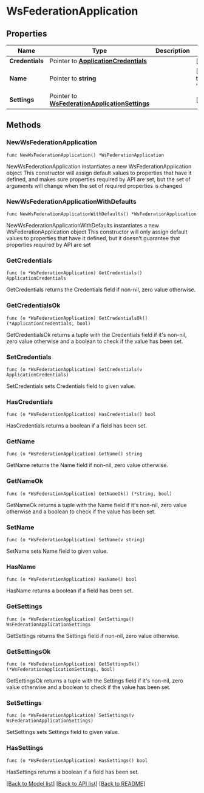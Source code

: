 # WsFederationApplication

## Properties

Name | Type | Description | Notes
------------ | ------------- | ------------- | -------------
**Credentials** | Pointer to [**ApplicationCredentials**](ApplicationCredentials.md) |  | [optional] 
**Name** | Pointer to **string** |  | [optional] [default to "template_wsfed"]
**Settings** | Pointer to [**WsFederationApplicationSettings**](WsFederationApplicationSettings.md) |  | [optional] 

## Methods

### NewWsFederationApplication

`func NewWsFederationApplication() *WsFederationApplication`

NewWsFederationApplication instantiates a new WsFederationApplication object
This constructor will assign default values to properties that have it defined,
and makes sure properties required by API are set, but the set of arguments
will change when the set of required properties is changed

### NewWsFederationApplicationWithDefaults

`func NewWsFederationApplicationWithDefaults() *WsFederationApplication`

NewWsFederationApplicationWithDefaults instantiates a new WsFederationApplication object
This constructor will only assign default values to properties that have it defined,
but it doesn't guarantee that properties required by API are set

### GetCredentials

`func (o *WsFederationApplication) GetCredentials() ApplicationCredentials`

GetCredentials returns the Credentials field if non-nil, zero value otherwise.

### GetCredentialsOk

`func (o *WsFederationApplication) GetCredentialsOk() (*ApplicationCredentials, bool)`

GetCredentialsOk returns a tuple with the Credentials field if it's non-nil, zero value otherwise
and a boolean to check if the value has been set.

### SetCredentials

`func (o *WsFederationApplication) SetCredentials(v ApplicationCredentials)`

SetCredentials sets Credentials field to given value.

### HasCredentials

`func (o *WsFederationApplication) HasCredentials() bool`

HasCredentials returns a boolean if a field has been set.

### GetName

`func (o *WsFederationApplication) GetName() string`

GetName returns the Name field if non-nil, zero value otherwise.

### GetNameOk

`func (o *WsFederationApplication) GetNameOk() (*string, bool)`

GetNameOk returns a tuple with the Name field if it's non-nil, zero value otherwise
and a boolean to check if the value has been set.

### SetName

`func (o *WsFederationApplication) SetName(v string)`

SetName sets Name field to given value.

### HasName

`func (o *WsFederationApplication) HasName() bool`

HasName returns a boolean if a field has been set.

### GetSettings

`func (o *WsFederationApplication) GetSettings() WsFederationApplicationSettings`

GetSettings returns the Settings field if non-nil, zero value otherwise.

### GetSettingsOk

`func (o *WsFederationApplication) GetSettingsOk() (*WsFederationApplicationSettings, bool)`

GetSettingsOk returns a tuple with the Settings field if it's non-nil, zero value otherwise
and a boolean to check if the value has been set.

### SetSettings

`func (o *WsFederationApplication) SetSettings(v WsFederationApplicationSettings)`

SetSettings sets Settings field to given value.

### HasSettings

`func (o *WsFederationApplication) HasSettings() bool`

HasSettings returns a boolean if a field has been set.


[[Back to Model list]](../README.md#documentation-for-models) [[Back to API list]](../README.md#documentation-for-api-endpoints) [[Back to README]](../README.md)



